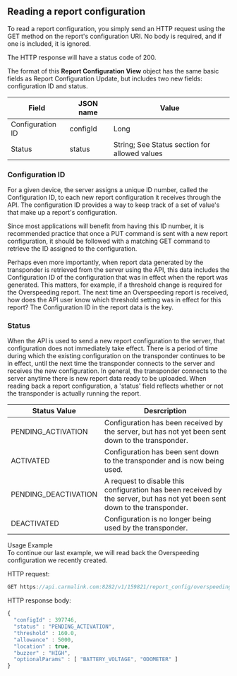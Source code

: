 <h2>Reading a report configuration</h2>
To read a report configuration, you simply send an HTTP request using the GET method on the report's configuration URI. No body is required, and if one is included, it is ignored.  

The HTTP response will have a status code of 200.  

The format of this **Report Configuration View** object has the same basic fields as Report Configuration Update, but includes two new fields: configuration ID and status.  

Field | JSON name | Value  
------|-----------|---------
Configuration ID | configId | Long  
Status | status | String; See Status section for allowed values  

<h3>Configuration ID</h3>  
For a given device, the server assigns a unique ID number, called the Configuration ID, to each new report configuration it receives through the API. The configuration ID provides a way to keep track of a set of value's that make up a report's configuration.  

Since most applications will benefit from having this ID number, it is recommended practice that once a PUT command is sent with a new report configuration, it should be followed with a matching GET command to retrieve the ID assigned to the configuration.  

Perhaps even more importantly, when report data generated by the transponder is retrieved from the server using the API, this data includes the Configuration ID of the configuration that was in effect when the report was generated. This matters, for example, if a threshold change is required for the Overspeeding report. The next time an Overspeeding report is received, how does the API user know which threshold setting was in effect for this report? The Configuration ID in the report data is the key.  

<h3>Status</h3>
When the API is used to send a new report configuration to the server, that configuration does not immediately take effect. There is a period of time during which the existing configuration on the transponder continues to be in effect, until the next time the transponder connects to the server and receives the new configuration. In general, the transponder connects to the server anytime there is new report data ready to be uploaded. When reading back a report configuration, a 'status' field reflects whether or not the transponder is actually running the report.  

Status Value | Desrcription
-------------|-------------
PENDING_ACTIVATION | Configuration has been received by the server, but has not yet been sent down to the transponder.  
ACTIVATED | Configuration has been sent down to the transponder and is now being used.  
PENDING_DEACTIVATION | A request to disable this configuration has been received by the server, but has not yet been sent down to the transponder.  
DEACTIVATED | Configuration is no longer being used by the transponder.  

Usage Example  
To continue our last example, we will read back the Overspeeding configuration we recently created.  

HTTP request:  
```javascript
GET https://api.carmalink.com:8282/v1/159821/report_config/overspeeding  
```

HTTP response body:  
```javascript  
{  
  "configId" : 397746,  
  "status" : "PENDING_ACTIVATION",  
  "threshold" : 160.0,  
  "allowance" : 5000,  
  "location" : true,  
  "buzzer" : "HIGH",  
  "optionalParams" : [ "BATTERY_VOLTAGE", "ODOMETER" ]  
}    
```  
